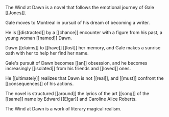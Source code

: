 
The Wind at Dawn is a novel that follows the emotional journey of Gale [[Jones]].

Gale moves to Montreal in pursuit of his dream of becoming a writer.

He is [[distracted]] by a [[chance]] encounter with a figure from his past, a young woman [[named]] Dawn.

Dawn [[claims]] to [[have]] [[lost]] her memory, and Gale makes a sunrise oath with her to help her find her name.

Gale's pursuit of Dawn becomes [[an]] obsession, and he becomes increasingly [[isolated]] from his friends and [[loved]] ones.

He [[ultimately]] realizes that Dawn is not [[real]], and [[must]] confront the [[consequences]] of his actions.

The novel is structured [[around]] the lyrics of the art [[song]] of the [[same]] name by Edward [[Elgar]] and Caroline Alice Roberts.

The Wind at Dawn is a work of literary magical realism.
